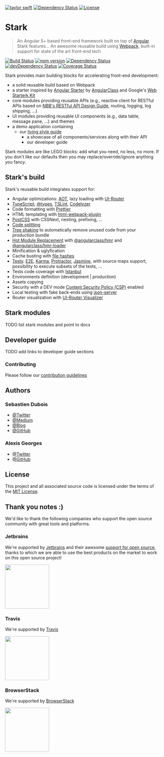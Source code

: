 [![taylor swift](https://img.shields.io/badge/secured%20by-taylor%20swift-brightgreen.svg)](https://twitter.com/SwiftOnSecurity)
[![Dependency Status](https://david-dm.org/nationalbankbelgium/stark.svg)](https://david-dm.org/nationalbankbelgium/stark)
[![License](https://img.shields.io/cocoapods/l/AFNetworking.svg)](LICENSE)

# Stark

> An Angular 5+ based front-end framework built on top of [Angular](https://angular.io)
> Stark features... An awesome reusable build using [Webpack](https://webpack.js.org/), built-in support for state of the art front-end tech  

[![Build Status](https://travis-ci.org/NationalBankBelgium/stark.svg?branch=master)](https://travis-ci.org/NationalBankBelgium/stark)
[![npm version](https://badge.fury.io/js/%40NationalBankBelgium%2Fstark.svg)](https://www.npmjs.com/@NationalBankBelgium/stark)
[![Dependency Status](https://david-dm.org/NationalBankBelgium/stark.svg)](https://david-dm.org/NationalBankBelgium/stark) 
[![devDependency Status](https://david-dm.org/NationalBankBelgium/stark/dev-status.svg)](https://david-dm.org/NationalBankBelgium/stark#info=devDependencies)
[![Coverage Status](https://coveralls.io/repos/github/NationalBankBelgium/stark/badge.svg?branch=master)](https://coveralls.io/github/NationalBankBelgium/stark?branch=master)

Stark provides main building blocks for accelerating front-end development:
* a solid reusable build based on Webpack  
* a starter inspired by [Angular Starter](https://github.com/gdi2290/angular-starter) by [AngularClass](https://angularclass.com) and Google's [Web Starterk Kit](https://github.com/google/web-starter-kit)
* core modules providing reusable APIs (e.g., reactive client for RESTful APIs based on [NBB's RESTful API Design Guide](https://github.com/NationalBankBelgium/REST-API-Design-Guide/wiki), routing, logging, log shipping, ...)
* UI modules providing reusable UI components (e.g., data table, message pane, ...) and themes
* a demo application containing
  * our [living style guide](https://www.smashingmagazine.com/2016/05/creating-a-living-style-guide-case-study/)
	* a showcase of all components/services along with their API
	* our developer guide

Stark modules are like LEGO blocks: add what you need, no less, no more. If you don't like our defaults then you may replace/override/ignore anything you fancy.  

## Stark's build
Stark's reusable build integrates support for:

* Angular optimizations: [AOT](https://angular.io/docs/ts/latest/cookbook/aot-compiler.html), lazy loading with [UI-Router](https://github.com/angular-ui/ui-router)
* [TypeScript](https://www.typescriptlang.org/), [@types](https://www.npmjs.com/~types), [TSLint](http://palantir.github.io/tslint/), [Codelyzer](https://github.com/mgechev/codelyzer)
* Code formatting with [Prettier](https://prettier.io/)
* HTML templating with [html-webpack-plugin](https://github.com/jantimon/html-webpack-plugin)
* [PostCSS](http://postcss.org/) with CSSNext, nesting, prefixing, ...
* [Code splitting](https://robertknight.github.io/posts/webpack-dll-plugins/)
* [Tree shaking](https://webpack.js.org/guides/tree-shaking/) to automatically remove unused code from your production bundle
* [Hot Module Replacement](https://webpack.github.io/docs/hot-module-replacement-with-webpack.html) with [@angularclass/hmr](https://github.com/angularclass/angular-hmr) and [@angularclass/hmr-loader](https://github.com/angularclass/angular-hmr-loader)
* Minification & uglyfication
* Cache busting with [file hashes](https://www.npmjs.com/package/webpack-sha-hash)
* [Tests](https://angular.io/docs/ts/latest/guide/testing.html): [E2E](https://angular.github.io/protractor/#/faq#what-s-the-difference-between-karma-and-protractor-when-do-i-use-which-), [Karma](https://karma-runner.github.io/), [Protractor](https://angular.github.io/protractor/), [Jasmine](https://github.com/jasmine/jasmine), with source maps support, possibility to execute subsets of the tests, ...
* Tests code coverage with [Istanbul](https://github.com/gotwarlost/istanbul)
* Environments definition (development | production)
* Assets copying
* Security with a DEV mode [Content Security Policy (CSP)](https://content-security-policy.com/) enabled
* Local testing with fake back-ends using [json-server](https://github.com/typicode/json-server)
* Router visualization with [UI-Router Visualizer](https://github.com/ui-router/visualizer)

## Stark modules
TODO list stark modules and point to docs

## Developer guide
TODO add links to developer guide sections

### Contributing
Please follow our [contribution guidelines](/CONTRIBUTING.md)

## Authors

### Sebastien Dubois
* [@Twitter](https://twitter.com/dSebastien)
* [@Medium](https://medium.com/@dSebastien)
* [@Blog](https://www.dsebastien.net)
* [@GitHub](https://github.com/dSebastien)

### Alexis Georges
* [@Twitter](https://twitter.com/SuperITMan_BE)
* [@GitHub](https://github.com/SuperITMan)

## License
This project and all associated source code is licensed under the terms of the [MIT License](/LICENSE).

## Thank you notes :)
We'd like to thank the following companies who support the open source community with great tools and platforms.

### Jetbrains
We're supported by [Jetbrains](https://www.jetbrains.com) and their awesome [support for open source](https://www.jetbrains.com/buy/opensource/), thanks to which we are able to use the best products on the market to work on this open source project!

<a href="https://www.jetbrains.com"><img src="http://www.underconsideration.com/brandnew/archives/jetbrains_logo_detail.jpg" width="144px"></a>

### Travis
We're supported by [Travis](https://travis-ci.org/)

<a href="https://travis-ci.org/"><img src="https://travis-ci.com/images/logos/TravisCI-Full-Color.png" width="144px"></a>

### BrowserStack
We're supported by [BrowserStack](https://www.browserstack.com)

<a href="https://www.browserstack.com"><img src="https://bstacksupport.zendesk.com/attachments/token/22M109zCUfkKcqXrJKzapE2f7/?name=browserstack-logo-600x315.png" width="144px"></a>



